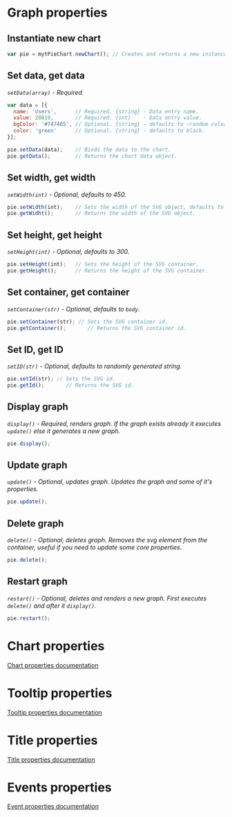 
# Graph properties

## Instantiate new chart

```JavaScript
var pie = mytPieChart.newChart(); // Creates and returns a new instance of the chart object.
```

## Set data, get data

_`setData(array)` - Required._

```JavaScript
var data = [{
  name: 'Users',      // Required. {string} - Data entry name.
  value: 28819,       // Required. {int}    - Data entry value.
  bgColor: '#747485', // Optional. {string} - defaults to ~random color.
  color: 'green'      // Optional. {string} - defaults to black.
}];

pie.setData(data);    // Binds the data to the chart.
pie.getData();        // Returns the chart data object.
```

## Set width, get width

_`setWidth(int)` - Optional, defaults to 450._

```JavaScript
pie.setWidth(int);    // Sets the width of the SVG object, defaults to 450.
pie.getWidht();       // Returns the width of the SVG object.
```

## Set height, get height

_`setHeight(int)` - Optional, defaults to 300._

```JavaScript
pie.setHeight(int);   // Sets the height of the SVG container.
pie.getHeight();      // Returns the height of the SVG container.
```

## Set container, get container

_`setContainer(str)` - Optional, defaults to `body`._

```JavaScript
pie.setContainer(str); // Sets the SVG container id.
pie.getContainer();       // Returns the SVG container id.
```

## Set ID, get ID

_`setID(str)` - Optional, defaults to randomly generated string._

```JavaScript
pie.setId(str); // Sets the SVG id.
pie.getId();       // Returns the SVG id.
```

## Display graph

_`display()` - Required, renders graph. If the graph exists already it executes `update()` else it generates a new graph._

```JavaScript
pie.display();
```

## Update graph

_`update()` - Optional, updates graph. Updates the graph and some of it's properties._

```JavaScript
pie.update();
```

## Delete graph

_`delete()` - Optional, deletes graph. Removes the svg element from the container, useful if
you need to update some core properties._

```JavaScript
pie.delete();
```

## Restart graph

_`restart()` - Optional, deletes and renders a new graph. First executes `delete()` and after it `display()`._

```JavaScript
pie.restart();
```

# Chart properties

[Chart properties documentation](chart/)

# Tooltip properties

[Tooltip properties documentation](tooltip/)

# Title properties

[Title properties documentation](title/)

# Events properties

[Event properties documentation](events/)
